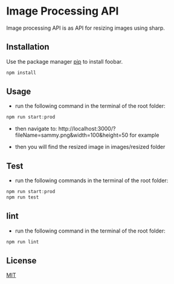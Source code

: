 # Image Processing API

Image processing API is as API for resizing images using sharp.

## Installation

Use the package manager [pip](https://pip.pypa.io/en/stable/) to install foobar.

```bash
npm install
```

## Usage

- run the following command in the terminal of the root folder:

```js
npm run start:prod
```

- then navigate to:
  http://localhost:3000/?fileName=sammy.png&width=100&height=50 for example

- then you will find the resized image in images/resized folder

## Test

- run the following commands in the terminal of the root folder:

```js
npm run start:prod
npm run test
```

## lint

- run the following command in the terminal of the root folder:

```js
npm run lint
```

## License

[MIT](https://choosealicense.com/licenses/mit/)

